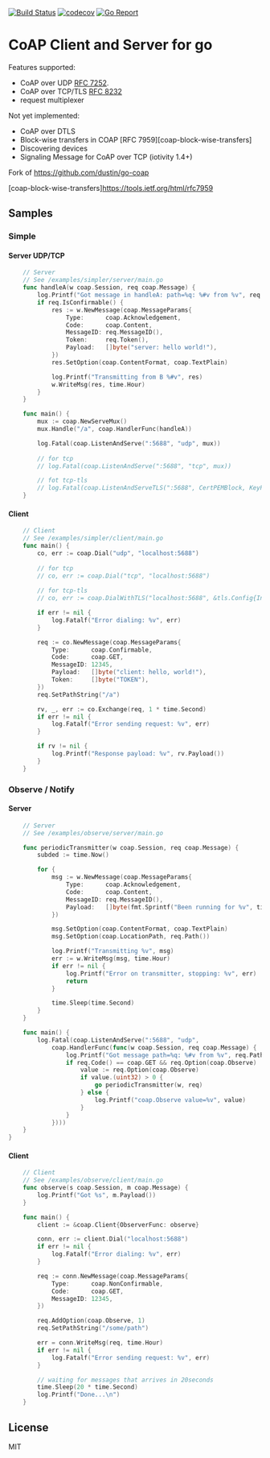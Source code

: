 [![Build Status](https://travis-ci.com/ondrejtomcik/go-coap.svg?branch=master)](https://travis-ci.com/ondrejtomcik/go-coap)
[![codecov](https://codecov.io/gh/ondrejtomcik/go-coap/branch/master/graph/badge.svg)](https://codecov.io/gh/ondrejtomcik/go-coap)
[![Go Report](https://goreportcard.com/badge/github.com/ondrejtomcik/go-coap)](https://goreportcard.com/report/github.com/ondrejtomcik/go-coap)

# CoAP Client and Server for go

Features supported:
* CoAP over UDP [RFC 7252][coap].
* CoAP over TCP/TLS [RFC 8232][coap-tcp]
* request multiplexer

Not yet implemented:
* CoAP over DTLS
* Block-wise transfers in COAP [RFC 7959][coap-block-wise-transfers]
* Discovering devices
* Signaling Message for CoAP over TCP (iotivity 1.4+)

Fork of https://github.com/dustin/go-coap

[coap]: http://tools.ietf.org/html/rfc7252
[coap-tcp]: https://tools.ietf.org/html/rfc8323
[coap-block-wise-transfers]https://tools.ietf.org/html/rfc7959

## Samples

### Simple

#### Server UDP/TCP
```go
	// Server
	// See /examples/simpler/server/main.go
	func handleA(w coap.Session, req coap.Message) {
		log.Printf("Got message in handleA: path=%q: %#v from %v", req.Path(), req, w.RemoteAddr())
		if req.IsConfirmable() {
			res := w.NewMessage(coap.MessageParams{
				Type:      coap.Acknowledgement,
				Code:      coap.Content,
				MessageID: req.MessageID(),
				Token:     req.Token(),
				Payload:   []byte("server: hello world!"),
			})
			res.SetOption(coap.ContentFormat, coap.TextPlain)

			log.Printf("Transmitting from B %#v", res)
			w.WriteMsg(res, time.Hour)
		}
	}

	func main() {
		mux := coap.NewServeMux()
		mux.Handle("/a", coap.HandlerFunc(handleA))

		log.Fatal(coap.ListenAndServe(":5688", "udp", mux))
		
		// for tcp
		// log.Fatal(coap.ListenAndServe(":5688", "tcp", mux))

		// fot tcp-tls
		// log.Fatal(coap.ListenAndServeTLS(":5688", CertPEMBlock, KeyPEMBlock, mux))
	}
```
#### Client
```go
	// Client
	// See /examples/simpler/client/main.go
	func main() {
		co, err := coap.Dial("udp", "localhost:5688")
		
		// for tcp
		// co, err := coap.Dial("tcp", "localhost:5688")
		
		// for tcp-tls
		// co, err := coap.DialWithTLS("localhost:5688", &tls.Config{InsecureSkipVerify: true})

		if err != nil {
			log.Fatalf("Error dialing: %v", err)
		}

		req := co.NewMessage(coap.MessageParams{
			Type:      coap.Confirmable,
			Code:      coap.GET,
			MessageID: 12345,
			Payload:   []byte("client: hello, world!"),
			Token:	   []byte("TOKEN"),
		})
		req.SetPathString("/a")

		rv, _, err := co.Exchange(req, 1 * time.Second)
		if err != nil {
			log.Fatalf("Error sending request: %v", err)
		}

		if rv != nil {
			log.Printf("Response payload: %v", rv.Payload())
		}
	}
```


### Observe / Notify

#### Server
```go
	// Server
	// See /examples/observe/server/main.go

	func periodicTransmitter(w coap.Session, req coap.Message) {
		subded := time.Now()

		for {
			msg := w.NewMessage(coap.MessageParams{
				Type:      coap.Acknowledgement,
				Code:      coap.Content,
				MessageID: req.MessageID(),
				Payload:   []byte(fmt.Sprintf("Been running for %v", time.Since(subded))),
			})

			msg.SetOption(coap.ContentFormat, coap.TextPlain)
			msg.SetOption(coap.LocationPath, req.Path())

			log.Printf("Transmitting %v", msg)
			err := w.WriteMsg(msg, time.Hour)
			if err != nil {
				log.Printf("Error on transmitter, stopping: %v", err)
				return
			}

			time.Sleep(time.Second)
		}
	}

	func main() {
		log.Fatal(coap.ListenAndServe(":5688", "udp",
			coap.HandlerFunc(func(w coap.Session, req coap.Message) {
				log.Printf("Got message path=%q: %#v from %v", req.Path(), req, w.RemoteAddr())
				if req.Code() == coap.GET && req.Option(coap.Observe) != nil {
					value := req.Option(coap.Observe)
					if value.(uint32) > 0 {
						go periodicTransmitter(w, req)
					} else {
						log.Printf("coap.Observe value=%v", value)
					}
				}
			})))
	}
}
```

#### Client
```go
	// Client
	// See /examples/observe/client/main.go
	func observe(s coap.Session, m coap.Message) {
		log.Printf("Got %s", m.Payload())
	}

	func main() {
		client := &coap.Client{ObserverFunc: observe}

		conn, err := client.Dial("localhost:5688")
		if err != nil {
			log.Fatalf("Error dialing: %v", err)
		}

		req := conn.NewMessage(coap.MessageParams{
			Type:      coap.NonConfirmable,
			Code:      coap.GET,
			MessageID: 12345,
		})

		req.AddOption(coap.Observe, 1)
		req.SetPathString("/some/path")

		err = conn.WriteMsg(req, time.Hour)
		if err != nil {
			log.Fatalf("Error sending request: %v", err)
		}

		// waiting for messages that arrives in 20seconds
		time.Sleep(20 * time.Second)
		log.Printf("Done...\n")
	}
```

## License
MIT
